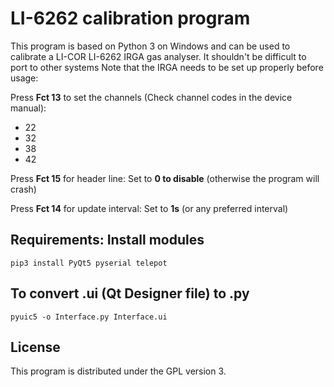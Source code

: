 # LI-6262 calibration program

This program is based on Python 3 on Windows and can be used to calibrate a LI-COR LI-6262 IRGA gas analyser. It shouldn't be difficult to port to other systems Note that the IRGA needs to be set up properly before usage:

Press **Fct 13** to set the channels (Check channel codes in the device manual):
* 22
* 32
* 38
* 42

Press **Fct 15** for header line: Set to **0 to disable** (otherwise the program will crash)

Press **Fct 14** for update interval: Set to **1s** (or any preferred interval)

## Requirements: Install modules

    pip3 install PyQt5 pyserial telepot

## To convert .ui (Qt Designer file) to .py

    pyuic5 -o Interface.py Interface.ui

## License

This program is distributed under the GPL version 3.

